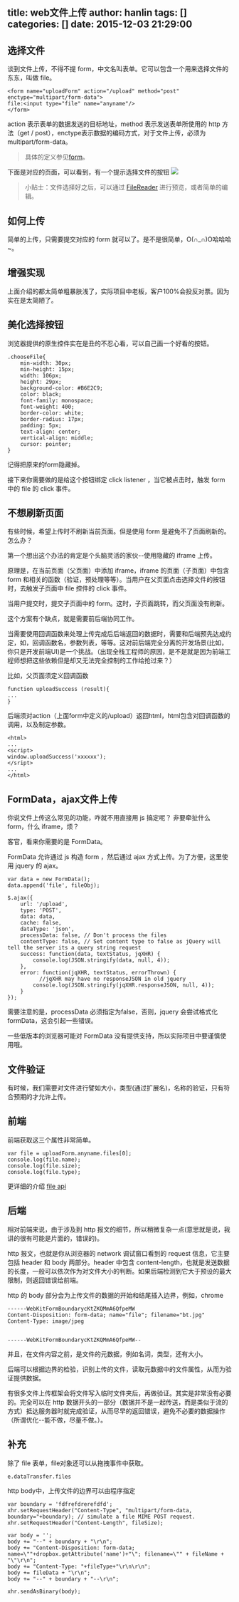 title: web文件上传
author: hanlin
tags: []
categories: []
date: 2015-12-03 21:29:00
---
## 选择文件
谈到文件上传，不得不提 form，中文名叫表单。它可以包含一个用来选择文件的东东，叫做 file。
<!--more-->
```
<form name="uploadForm" action="/upload" method="post" enctype="multipart/form-data">
file:<input type="file" name="anyname"/>
</form>
```
action 表示表单的数据发送的目标地址，method 表示发送表单所使用的 http 方法（get / post），enctype表示数据的编码方式，对于文件上传，必须为 multipart/form-data。

>具体的定义参见[form][1]。

下面是对应的页面，可以看到，有一个提示选择文件的按钮
![][2]


>小贴士：文件选择好之后，可以通过 [FileReader][3] 进行预览，或者简单的编辑。

## 如何上传
简单的上传，只需要提交对应的 form 就可以了。是不是很简单，O(∩_∩)O哈哈哈~。

## 增强实现
上面介绍的都太简单粗暴肤浅了，实际项目中老板，客户100%会投反对票。因为实在是太简陋了。

## 美化选择按钮
浏览器提供的原生控件实在是丑的不忍心看，可以自己画一个好看的按钮。
```
.chooseFile{
    min-width: 30px;
    min-height: 15px;
    width: 106px;
    height: 29px;
    background-color: #B6E2C9;
    color: black;
    font-family: monospace;
    font-weight: 400;
    border-color: white;
    border-radius: 17px;
    padding: 5px;
    text-align: center;
    vertical-align: middle;
    cursor: pointer;
}
```
记得把原来的form隐藏掉。

接下来你需要做的是给这个按钮绑定 click listener ，当它被点击时，触发 form 中的 file 的 click 事件。


## 不想刷新页面
有些时候，希望上传时不刷新当前页面。但是使用 form 是避免不了页面刷新的。怎么办？

第一个想出这个办法的肯定是个头脑灵活的家伙--使用隐藏的 iframe 上传。

原理是，在当前页面（父页面）中添加 iframe，iframe 的页面（子页面）中包含 form 和相关的函数（验证，预处理等等）。当用户在父页面点击选择文件的按钮时，去触发子页面中 file 控件的 click 事件。

当用户提交时，提交子页面中的 form。这时，子页面跳转，而父页面没有刷新。

这个方案有个缺点，就是需要前后端协同工作。

当需要使用回调函数来处理上传完成后后端返回的数据时，需要和后端预先达成约定，如，回调函数名，参数列表，等等。这对前后端完全分离的开发场景(比如，你只是开发前端UI)是一个挑战。（出现全栈工程师的原因，是不是就是因为前端工程师想把这些依赖但是却又无法完全控制的工作给抢过来？）

比如，父页面须定义回调函数
```
function uploadSuccess (result){
...
}
```
后端须对action（上面form中定义的/upload）返回html，html包含对回调函数的调用，以及制定参数。
```
<html>
...
<script>
window.uploadSuccess('xxxxxx');
</sript>
...
</html>
```

## FormData，ajax文件上传
你说文件上传这么常见的功能，咋就不用直接用 js 搞定呢？ 非要牵扯什么 form，什么 iframe，烦？

客官，看来你需要的是 FormData。

FormData 允许通过 js 构造 form ，然后通过 ajax 方式上传。为了方便，这里使用 jquery 的 ajax。
```
var data = new FormData();
data.append('file', fileObj);

$.ajax({
    url: '/upload',
    type: 'POST',
    data: data,
    cache: false,
    dataType: 'json',
    processData: false, // Don't process the files
    contentType: false, // Set content type to false as jQuery will tell the server its a query string request
    success: function(data, textStatus, jqXHR) {
        console.log(JSON.stringify(data, null, 4));
    },
    error: function(jqXHR, textStatus, errorThrown) {
          //jqXHR may have no responseJSON in old jquery
        console.log(JSON.stringify(jqXHR.responseJSON, null, 4));
    }
});
```
需要注意的是，processData 必须指定为false，否则，jquery 会尝试格式化formData，这会引起一些错误。

一些低版本的浏览器可能对 FormData 没有提供支持，所以实际项目中要谨慎使用哦。

## 文件验证
有时候，我们需要对文件进行譬如大小，类型(通过扩展名)，名称的验证，只有符合预期的才允许上传。

## 前端
前端获取这三个属性非常简单。
```
var file = uploadForm.anyname.files[0];
console.log(file.name);
console.log(file.size);
console.log(file.type);
```
更详细的介绍 [file api][4]

## 后端
相对前端来说，由于涉及到 http 报文的细节，所以稍微复杂一点(意思就是说，我讲的很有可能是片面的，错误的)。

http 报文，也就是你从浏览器的 network 调试窗口看到的 request 信息，它主要包括 header 和 body 两部分。header 中包含 content-length，也就是发送数据的长度，一般可以依次作为对文件大小的判断。如果后端检测到它大于预设的最大限制，则返回错误给前端。

http 的 body 部分会为上传文件的数据的开始和结尾插入边界，例如，chrome
```
------WebKitFormBoundarycKtZKQMmA6QfpeMW
Content-Disposition: form-data; name="file"; filename="bt.jpg"
Content-Type: image/jpeg


------WebKitFormBoundarycKtZKQMmA6QfpeMW--
```
并且，在文件内容之前，是文件的元数据，例如名词，类型，还有大小。

后端可以根据边界的检验，识别上传的文件，读取元数据中的文件属性，从而为验证提供数据。

有很多文件上传框架会将文件写入临时文件夹后，再做验证。其实是非常没有必要的。完全可以在 http 数据开头的一部分（数据并不是一起传送，而是类似于流的方式）抵达服务器时就完成验证，从而尽早的返回错误，避免不必要的数据操作（所谓优化--能不做，尽量不做。）。

## 补充
除了 file 表单，file对象还可以从拖拽事件中获取。
```
e.dataTransfer.files
```

http body中，上传文件的边界可以由程序指定
```
var boundary = 'fdfrefdrerefdfd';
xhr.setRequestHeader("Content-Type", "multipart/form-data, boundary="+boundary); // simulate a file MIME POST request.  
xhr.setRequestHeader("Content-Length", fileSize);  
   
var body = '';  
body += "--" + boundary + "\r\n";  
body += "Content-Disposition: form-data; name=\""+dropbox.getAttribute('name')+"\"; filename=\"" + fileName + "\"\r\n";  
body += "Content-Type: "+fileType+"\r\n\r\n";  
body += fileData + "\r\n";  
body += "--" + boundary + "--\r\n";  
   
xhr.sendAsBinary(body); 
``` 


  [1]: http://www.w3school.com.cn/tags/tag_form.asp
  [2]: https://www.linqiong.net/usr/uploads/2016/11/1002065082.png
  [3]: https://developer.mozilla.org/en-US/docs/Web/API/FileReader
  [4]: https://developer.mozilla.org/zh-CN/docs/Web/API/File